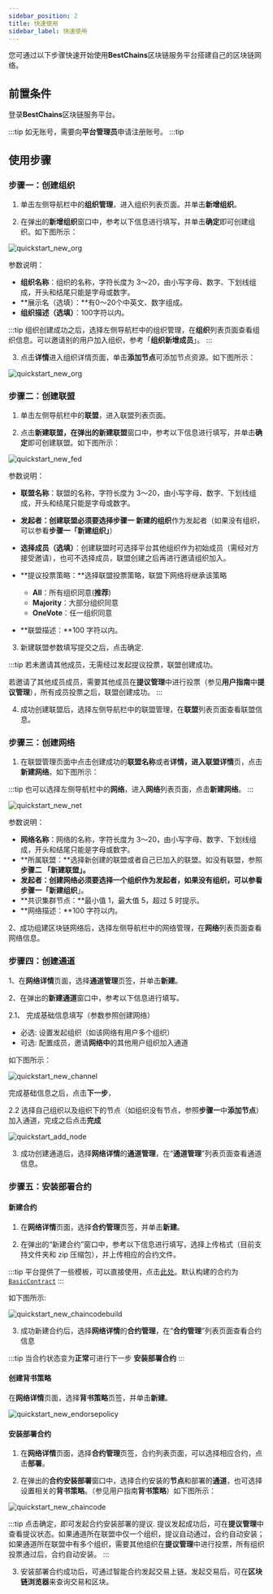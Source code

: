 ```yaml
---
sidebar_position: 2
title: 快速使用
sidebar_label: 快速使用
---
```


您可通过以下步骤快速开始使用**BestChains**区块链服务平台搭建自己的区块链网络。

## 前置条件

登录**BestChains**区块链服务平台。

:::tip
如无账号，需要向**平台管理员**申请注册账号。
:::tip

## 使用步骤

### 步骤一：创建组织

1. 单击左侧导航栏中的**组织管理**，进入组织列表页面。并单击**新增组织**。

2. 在弹出的**新增组织**窗口中，参考以下信息进行填写，并单击**确定**即可创建组织。如下图所示：

![quickstart_new_org](../img/quickstart_new_org.png)

参数说明：

* **组织名称**：组织的名称，字符长度为 3～20，由小写字母、数字、下划线组成，开头和结尾只能是字母或数字。
* **展示名（选填）：**有0～20个中英文、数字组成。
* **组织描述（选填）**：100字符以内。

:::tip
组织创建成功之后，选择左侧导航栏中的组织管理，在**组织**列表页面查看组织信息。可以邀请别的用户加入组织，参考「**组织新增成员**」。
:::

3. 点击**详情**进入组织详情页面，单击**添加节点**可添加节点资源。如下图所示：

![quickstart_new_org](../img/quickstart_new_orgnode.png)

### 步骤二：创建联盟

1. 单击左侧导航栏中的**联盟**，进入联盟列表页面。

2. 点击**新建联盟，**在弹出的**新建联盟**窗口中，参考以下信息进行填写，并单击**确定**即可创建联盟。如下图所示：

![quickstart_new_fed](../img/quickstart_new_fed.png)

参数说明：

* **联盟名称**：联盟的名称，字符长度为 3～20，由小写字母、数字、下划线组成，开头和结尾只能是字母或数字。
* **发起者：**创建联盟必须要选择**步骤一 新建的组织**作为发起者（如果没有组织，可以参看**步骤一「新建组织」**）
* **选择成员（选填）**：创建联盟时可选择平台其他组织作为初始成员（需经对方接受邀请），也可不选择成员，联盟创建之后再进行邀请组织加入。
* **提议投票策略：**选择联盟投票策略，联盟下网络将继承该策略
  * **All**：所有组织同意(**推荐**)
  * **Majority**：大部分组织同意
  * **OneVote**：任一组织同意

* **联盟描述：**100 字符以内。

3. 新建联盟参数填写提交之后，点击确定.

:::tip
若未邀请其他成员，无需经过发起提议投票，联盟创建成功。

若邀请了其他成员成员，需要其他成员在**提议管理**中进行投票（参见**用户指南**中**提议管理**），所有成员投票之后，联盟创建成功。
:::

4. 成功创建联盟后，选择左侧导航栏中的联盟管理，在**联盟**列表页面查看联盟信息。

### 步骤三：创建网络

1. 在联盟管理页面中点击创建成功的**联盟名称**或者**详情，**进入**联盟详情**页，点击**新建网络**。如下图所示：

:::tip
也可以选择左侧导航栏中的**网络**，进入**网络**列表页面，点击**新建网络**。
:::

![quickstart_new_net](../img/quickstart_new_net.png)

参数说明：

* **网络名称**：网络的名称，字符长度为 3～20，由小写字母、数字、下划线组成，开头和结尾只能是字母或数字。
* **所属联盟：**选择新创建的联盟或者自己已加入的联盟。如没有联盟，参照 **步骤二 「新建联盟」。**
* **发起者：**创建网络必须要选择一个组织作为发起者，如果没有组织，可以参看**步骤一「新建组织**」。
* **共识集群节点：**最小值 1，最大值 5，超过 5 时提示。
* **网络描述：**100 字符以内。

2、成功组建区块链网络后，选择左侧导航栏中的网络管理，在**网络**列表页面查看网络信息。

### 步骤四：创建通道

1、在**网络详情**页面，选择**通道管理**页签，并单击**新建**。

2、在弹出的**新建通道**窗口中，参考以下信息进行填写。

2.1、 完成基础信息填写（参数参照创建网络）

* 必选: 设置发起组织（如该网络有用户多个组织）
* 可选: 配置成员，邀请**网络中**的其他用户组织加入通道

如下图所示：

![quickstart_new_channel](../img/quickstart_new_channel.png)

完成基础信息之后，点击**下一步**，

2.2 选择自己组织以及组织下的节点（如组织没有节点，参照**步骤一**中**添加节点**）加入通道，完成之后点击**完成**

![quickstart_add_node](../img/quickstart_add_node.png)

3. 成功创建通道后，选择**网络详情**的**通道管理**，在“**通道管理**”列表页面查看通道信息。

### 步骤五：安装部署合约

#### 新建合约

1. 在**网络详情**页面，选择**合约管理**页签，并单击**新建**。

2. 在弹出的“新建合约”窗口中，参考以下信息进行填写，选择上传格式（目前支持文件夹和 zip 压缩包），并上传相应的合约文件。

:::tip
平台提供了一些模板，可以直接使用，点击[此处](https://github.com/bestchains/bestchains-contracts)。默认构建的合约为[`BasicContract`](https://github.com/bestchains/bestchains-contracts/blob/main/contracts.json#L3)
:::

如下图所示:

![quickstart_new_chaincodebuild](../img/quickstart_new_chaincodebuild.png)

3. 成功新建合约后，选择**网络详情**的**合约管理**，在“**合约管理**”列表页面查看合约信息

:::tip
当合约状态变为**正常**可进行下一步 **安装部署合约**
:::

#### 创建背书策略

在**网络详情**页面，选择**背书策略**页签，并单击**新建**。

![quickstart_new_endorsepolicy](../img/quickstart_new_endorsepolicy.png)

#### 安装部署合约

1. 在**网络详情**页面，选择**合约管理**页签，合约列表页面，可以选择相应合约，点击**部署**。

2. 在弹出的**合约安装部署**窗口中，选择合约安装的**节点**和部署的**通道**，也可选择设置相关的**背书策略**。（参见用户指南**背书策略**）如下图所示：

![quickstart_new_chaincode](../img/quickstart_new_chaincode.png)

:::tip
点击确定，即可发起合约安装部署的提议. 提议发起成功后，可在**提议管理**中查看提议状态。如果通道所在联盟中仅一个组织，提议自动通过，合约自动安装；如果通道所在联盟中有多个组织，需要其他组织在**提议管理**中进行投票，所有组织投票通过后，合约自动安装。
:::

3. 安装部署合约成功后，可通过智能合约发起交易上链。发起交易后，可在**区块链浏览器**来查询交易和区块。
